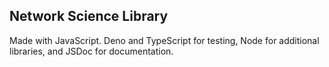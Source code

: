 ## Network Science Library
Made with JavaScript.
Deno and TypeScript for testing, Node for additional libraries, and JSDoc for documentation.
